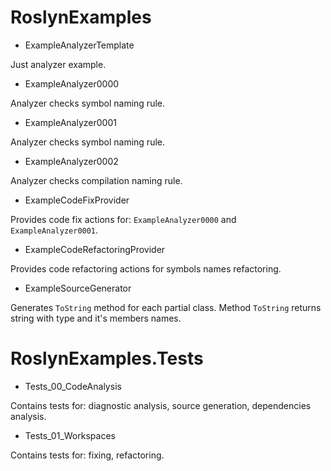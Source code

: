 # RoslynExamples

* ExampleAnalyzerTemplate

Just analyzer example.

* ExampleAnalyzer0000

Analyzer checks symbol naming rule.

* ExampleAnalyzer0001

Analyzer checks symbol naming rule.

* ExampleAnalyzer0002

Analyzer checks compilation naming rule.

* ExampleCodeFixProvider

Provides code fix actions for: `ExampleAnalyzer0000` and `ExampleAnalyzer0001`. 

* ExampleCodeRefactoringProvider

Provides code refactoring actions for symbols names refactoring.

* ExampleSourceGenerator

Generates `ToString` method for each partial class. Method `ToString` returns string with type and it's members names.

# RoslynExamples.Tests

* Tests_00_CodeAnalysis

Contains tests for: diagnostic analysis, source generation, dependencies analysis.

* Tests_01_Workspaces

Contains tests for: fixing, refactoring.